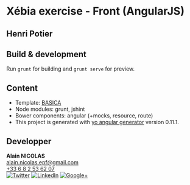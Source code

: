 # Xébia exercise - Front (AngularJS)
## Henri Potier

## Build & development
Run `grunt` for building and `grunt serve` for preview.

## Content
- Template: [BASICA](http://www.vactualart.com/portfolio-item/basica-a-free-html5-template/)
- Node modules: grunt, jshint
- Bower components: angular (+mocks, resource, route)
- This project is generated with [yo angular generator](https://github.com/yeoman/generator-angular) version 0.11.1.

## Developper
**Alain NICOLAS**<br/>
[alain.nicolas.epf@gmail.com](mailto:alain.nicolas.epf@gmail.com)<br/>
[+33 6 8 2 53 62 07](tel:+33682536207)<br/>
[![Twitter](http://www.oracle.com/ocom/groups/public/@ocom/documents/digitalasset/325156.png "Twitter")](https://twitter.com/Alain_Ncls)
[![LinkedIn](http://mma-releaselog.com/wp-content/plugins/wp-rss-multi-importer/images/linkedin.png "LinkedIn")](https://fr.linkedin.com/in/alainnicolas)
[![Google+](http://www.google.fr/url?source=imglanding&ct=img&q=http://files.softicons.com/download/social-media-icons/alike-icons-by-bokehlicia/png/16x16/apps/google-plus-icon.png&sa=X&ei=erhZVeyRAYOU7QavuYHoBQ&ved=0CAkQ8wc&usg=AFQjCNH72fjTOfC9KLz2t6-aZepxWRO3MQ "Google+")](https://plus.google.com/u/0/106583880548533765936)
